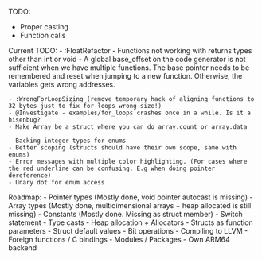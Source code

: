 TODO:

- Proper casting
- Function calls

Current TODO:
    - :FloatRefactor
    - Functions not working with returns types other than int or void
    - A global base_offset on the code generator is not sufficient when we have multiple functions.
      The base pointer needs to be remembered and reset when jumping to a new function. Otherwise,
      the variables gets wrong addresses.

    - :WrongForLoopSizing (remove temporary hack of aligning functions to 32 bytes just to fix for-loops wrong size!)
    - @Investigate - examples/for_loops crashes once in a while. Is it a hisenbug?
    - Make Array be a struct where you can do array.count or array.data

    - Backing integer types for enums
    - Better scoping (structs should have their own scope, same with enums)
    - Error messages with multiple color highlighting. (For cases where the red underline can be confusing. E.g when doing pointer dereference)
    - Unary dot for enum access

Roadmap:
    - Pointer types (Mostly done, void pointer autocast is missing)
    - Array types (Mostly done, multidimensional arrays + heap allocated is still missing)
    - Constants (Mostly done. Missing as struct member)
    - Switch statement
    - Type casts
    - Heap allocation + Allocators
    - Structs as function parameters
    - Struct default values
    - Bit operations
    - Compiling to LLVM
    - Foreign functions / C bindings
    - Modules / Packages
    - Own ARM64 backend
